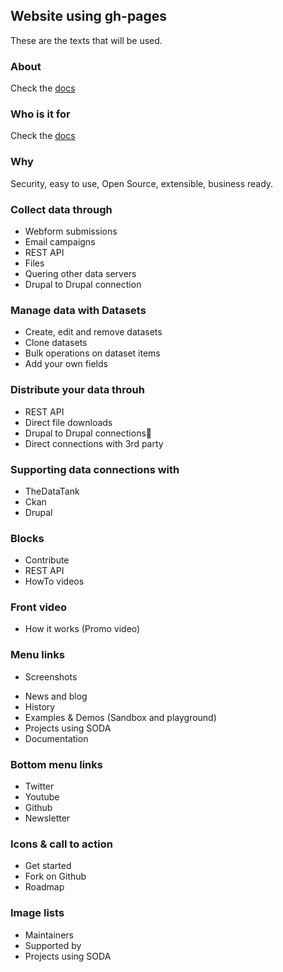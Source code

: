 ## Website using gh-pages
These are the texts that will be used.

### About
Check the [docs](https://github.com/drupal-soda/soda-docs/blob/master/docs/general.md#about-this-project)

### Who is it for
Check the [docs](https://github.com/drupal-soda/soda-docs/blob/master/docs/general.md#purpose-and-potentional-users)

### Why
Security, easy to use, Open Source, extensible, business ready.


### Collect data through

- Webform submissions
- Email campaigns
- REST API
- Files
- Quering other data servers
- Drupal to Drupal connection

### Manage data with Datasets

- Create, edit and remove datasets
- Clone datasets
- Bulk operations on dataset items
- Add your own fields

### Distribute your data throuh

- REST API
- Direct file downloads
- Drupal to Drupal connections
- Direct connections with 3rd party

### Supporting data connections with
- TheDataTank
- Ckan
- Drupal

### Blocks
- Contribute
- REST API
- HowTo videos

### Front video
- How it works (Promo video)

### Menu links
- Screenshots
+ News and blog
+ History
+ Examples & Demos (Sandbox and playground)
+ Projects using SODA
+ Documentation

### Bottom menu links
- Twitter
- Youtube
- Github
- Newsletter

### Icons & call to action
- Get started
- Fork on Github
- Roadmap

### Image lists
- Maintainers
- Supported by
- Projects using SODA
